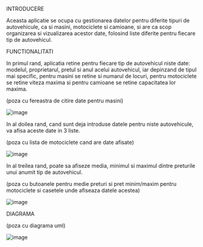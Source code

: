 INTRODUCERE

Aceasta aplicatie se ocupa cu gestionarea datelor pentru diferite tipuri de autovehicule, ca si masini, motociclete si camioane, si are ca scop organizarea si vizualizarea acestor date, folosind liste diferite pentru fiecare tip de autovehicul.

FUNCTIONALITATI

In primul rand, aplicatia retine pentru fiecare tip de autovehicul niste date: modelul, proprietarul, pretul si anul acelui autovehicul, iar depinzand de tipul mai specific, pentru masini se retine si numarul de locuri, pentru motociclete se retine viteza maxima si pentru camioane se retine capacitatea lor maxima.

(poza cu fereastra de citire date pentru masini)

![image](https://user-images.githubusercontent.com/114673169/198885842-c2468bd5-4c48-4f66-88bb-9f5af65963d5.png)

In al doilea rand, cand sunt deja introduse datele pentru niste autovehicule, va afisa aceste date in 3 liste.

(poza cu lista de motociclete cand are date afisate)

![image](https://user-images.githubusercontent.com/114673169/198886059-711569c7-9a5e-40c8-806d-c118a2208a77.png)

In al treilea rand, poate sa afiseze media, minimul si maximul dintre preturile unui anumit tip de autovehicul.

(poza cu butoanele pentru medie preturi si pret minim/maxim pentru motociclete si casetele unde afiseaza datele acestea)

![image](https://user-images.githubusercontent.com/114673169/198886129-97ac4b5f-8585-4d39-af96-f2b285ad9e55.png)

DIAGRAMA

(poza cu diagrama uml)

![image](https://user-images.githubusercontent.com/45994084/199345423-a5d59a67-47bf-45ab-921f-e1cd0b8c52eb.png)
